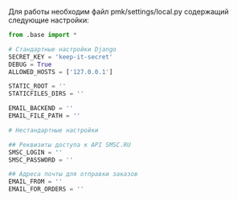 Для работы необходим файл pmk/settings/local.py содержащий следующие настройки:

```python
from .base import *

# Стандартные настройки Django
SECRET_KEY = 'keep-it-secret'
DEBUG = True
ALLOWED_HOSTS = ['127.0.0.1']

STATIC_ROOT = ''
STATICFILES_DIRS = ''

EMAIL_BACKEND = ''
EMAIL_FILE_PATH = ''

# Нестандартные настройки

## Реквизиты доступа к API SMSC.RU 
SMSC_LOGIN = ''
SMSC_PASSWORD = ''

## Адреса почты для отправки заказов
EMAIL_FROM = ''
EMAIL_FOR_ORDERS = ''
```